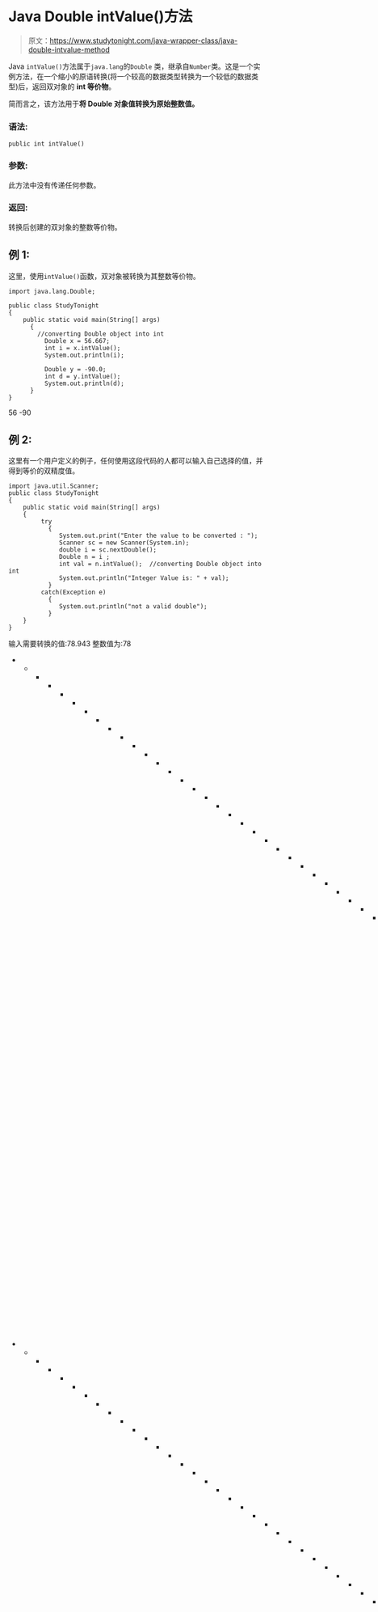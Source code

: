 # Java Double intValue()方法

> 原文：<https://www.studytonight.com/java-wrapper-class/java-double-intvalue-method>

Java `intValue()`方法属于`java.lang`的`Double` 类，继承自`Number`类。这是一个实例方法，在一个缩小的原语转换(将一个较高的数据类型转换为一个较低的数据类型)后，返回双对象的 **int 等价物**。

简而言之，该方法用于**将 Double 对象值转换为原始整数值。**

### **语法:**

```
public int intValue() 
```

### 参数:

此方法中没有传递任何参数。

### 返回:

转换后创建的双对象的整数等价物。

## 例 1:

这里，使用`intValue()`函数，双对象被转换为其整数等价物。

```
import java.lang.Double;

public class StudyTonight
{  
    public static void main(String[] args) 
      {  
        //converting Double object into int
          Double x = 56.667;
          int i = x.intValue();
          System.out.println(i);

          Double y = -90.0;  
          int d = y.intValue();  
          System.out.println(d);
      }  
} 
```

56
-90

## 例 2:

这里有一个用户定义的例子，任何使用这段代码的人都可以输入自己选择的值，并得到等价的双精度值。

```
import java.util.Scanner;  
public class StudyTonight
{  
    public static void main(String[] args) 
    {  
         try
           {
              System.out.print("Enter the value to be converted : ");  
              Scanner sc = new Scanner(System.in);  
              double i = sc.nextDouble();  
              Double n = i ;  
              int val = n.intValue();  //converting Double object into int
              System.out.println("Integer Value is: " + val);  
           }
         catch(Exception e)
           {
              System.out.println("not a valid double"); 
           }
    }
}
```

输入需要转换的值:78.943
整数值为:78
* * * * * * * * * * * * * * * * * * * * * * * * * * * * * * * * * * * * * * * * * * * * * * * * * * * * * * * * *要转换的值:—098.543
整数值为:—98
* * * * * * * * * * * * * * * * * * * * * * * * * * * * * * * * * * * * * * * * * * * * * * * * * * * * *要转换的值:0x678
不是有效的双精度

## 实时示例:

在这里，您可以测试实时代码示例。您可以为不同的值执行示例，甚至可以编辑和编写您的示例来测试 Java 代码。

* * *

* * *